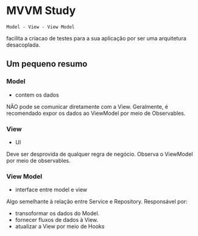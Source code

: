 # MVVM Study 

    Model - View - View Model

facilita a criacao de testes para a sua
aplicação por ser uma arquitetura desacoplada.

## Um pequeno resumo

### Model

- contem os dados

NÃO pode se comunicar diretamente com a View.
Geralmente, é recomendado expor os dados ao ViewModel
por meio de Observables.

### View

- UI

Deve ser desprovida de qualquer regra de negócio.
Observa o ViewModel por meio de observables.

### View Model

- interface entre model e view

Algo semelhante à relação entre Service e Repository.
Responsável por:

* transoformar os dados do Model.
* fornecer fluxos de dados à View.
* atualizar a View por meio de Hooks
